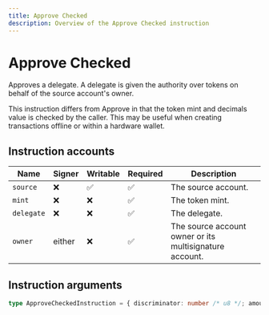 ```yaml
---
title: Approve Checked
description: Overview of the Approve Checked instruction
---
```


# Approve Checked

Approves a delegate. A delegate is given the authority over tokens on
behalf of the source account's owner.

This instruction differs from Approve in that the token mint and
decimals value is checked by the caller. This may be useful when
creating transactions offline or within a hardware wallet.

## Instruction accounts

| Name       | Signer | Writable | Required | Description                                             |
| ---------- | ------ | -------- | -------- | ------------------------------------------------------- |
| `source`   | ❌      | ✅        | ✅        | The source account.                                     |
| `mint`     | ❌      | ❌        | ✅        | The token mint.                                         |
| `delegate` | ❌      | ❌        | ✅        | The delegate.                                           |
| `owner`    | either | ❌        | ✅        | The source account owner or its multisignature account. |

## Instruction arguments

```ts
type ApproveCheckedInstruction = { discriminator: number /* u8 */; amount: number /* u64 */; decimals: number /* u8 */ }
```